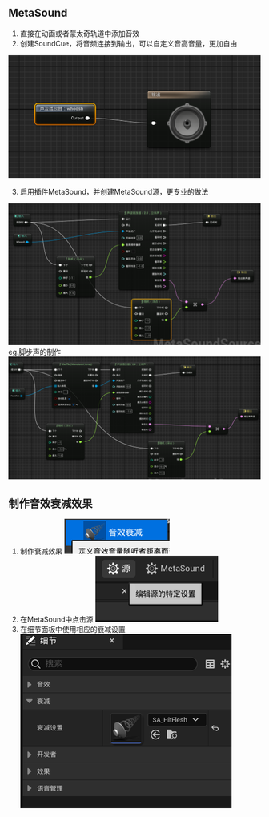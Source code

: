 ## MetaSound

 1. 直接在动画或者蒙太奇轨道中添加音效
 2. 创建SoundCue，将音频连接到输出，可以自定义音高音量，更加自由

![输入图片说明](/imgs/2024-08-11/OKhtnAFVMAb0omy8.png)

 3. 启用插件MetaSound，并创建MetaSound源，更专业的做法

![输入图片说明](/imgs/2024-08-11/pKHJykIlLKdg7zNb.png)
eg.脚步声的制作
![输入图片说明](/imgs/2024-08-11/sdYqCUJ7DIe1Y0kp.png)
## 制作音效衰减效果
 1. 制作衰减效果
![输入图片说明](/imgs/2024-08-15/981LCVJCLCULJZht.png)
 2. 在MetaSound中点击源
![输入图片说明](/imgs/2024-08-15/2UAFcAbD7wCKZ8Oa.png)
 3. 在细节面板中使用相应的衰减设置
![输入图片说明](/imgs/2024-08-15/6Pw3OJZUCd87u49b.png)

<!--stackedit_data:
eyJoaXN0b3J5IjpbNTQyNTk5MDAwLC04NjM3MDM3OTFdfQ==
-->